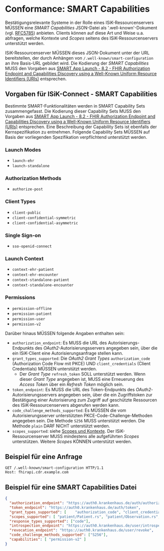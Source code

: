 # Conformance: SMART Capabilities

Bestätigungsrelevante Systeme in der Rolle eines ISiK-Ressourcenservers MÜSSEN eine _SMART Capabilities_ JSON-Datei als '.well-known'-Dokument (vgl. [RFC5785](https://datatracker.ietf.org/doc/html/rfc5785)) anbieten. Clients können auf diese Art und Weise u.a. abfragen, welche Kontexte und _Scopes_ seitens des ISiK-Ressourcenservers unterstützt werden.

ISiK-Ressourcenserver MÜSSEN dieses JSON-Dokument unter der URL bereitstellen, der durch Anhängen von ```/.well-known/smart-configuration``` an ihre Basis-URL gebildet wird. Die Kodierung der _SMART Capabilities_ MUSS den Vorgaben aus [SMART App Launch - 8.2 - FHIR Authorization Endpoint and Capabilities Discovery using a Well-Known Uniform Resource Identifiers (URIs)](https://hl7.org/fhir/smart-app-launch/STU2/conformance.html#using-well-known) entsprechen. 

## Vorgaben für ISiK-Connect - SMART Capabilities

Bestimmte SMART-Funktionalitäten werden in SMART Capability Sets zusammengefasst. Die Kodierung dieser Capability Sets MUSS den Vorgaben aus [SMART App Launch - 8.2 - FHIR Authorization Endpoint and Capabilities Discovery using a Well-Known Uniform Resource Identifiers (URIs)](https://hl7.org/fhir/smart-app-launch/STU2/conformance.html#using-well-known) entsprechen. Eine Beschreibung der Capability Sets ist ebenfalls der Kernspezifikation zu entnehmen. Folgende Capability Sets MÜSSEN auf Basis der vorliegenden Spezifikation verpflichtend unterstützt werden.

### Launch Modes

* ```launch-ehr```
* ```launch-standalone```

### Authorization Methods

* ```authorize-post```

### Client Types

* ```client-public```
* ```client-confidential-symmetric```
* ```client-confidential-asymmetric```

### Single Sign-on

* ```sso-openid-connect```

### Launch Context

* ```context-ehr-patient```
* ```context-ehr-encounter```
* ```context-standalone-patient```
* ```context-standalone-encounter```

### Permissions

* ```permission-offline```
* ```permission-patient```
* ```permission-user```
* ```permission-v2```

Darüber hinaus MÜSSEN folgende Angaben enthalten sein:

* ```authorization_endpoint```: Es MUSS die URL des Autorisierungs-Endpunkts des _OAuth2_-Autorisierungsservers angegeben sein, über die ein ISiK-Client eine Autorisierungsanfrage stellen kann.
* ```grant_types_supported```: Die _OAuth2 Grant Types_ ```authorization_code``` (Authorization Code Flow mit PKCE) UND ```client_credentials``` (Client Credentials) MÜSSEN unterstützt werden.  
  * Der _Grant Type_ ```refresh_token``` SOLL unterstützt werden. Wenn dieser _Grant Type_ angegeben ist, MUSS eine Erneuerung des _Access Token_ über ein _Refresh Token_ möglich sein.
* ```token_endpoint```: Es MUSS die URL des Token-Endpunkts des _OAuth2_-Autorisierungsservers angegeben sein, über die ein Zugriffstoken zur Bestätigung einer Autorisierung zum Zugriff auf geschützte Ressourcen des ISiK-Ressourcenservers abgerufen werden kann.
* ```code_challenge_methods_supported```: Es MÜSSEN die vom Autorisierungsserver unterstützten PKCE-Code-Challenge-Methoden angegeben sein. Die Methode ```S256``` MUSS unterstützt werden. Die Methode ```plain``` DARF NICHT unterstützt werden.
* ```scopes_supported```: siehe [Scopes und Kontexte](ConformanceScopesKontexte.md). Der ISiK-Ressourcenserver MUSS mindestens alle aufgeführten _Scopes_ unterstützen. Weitere _Scopes_ KÖNNEN unterstützt werden.

## Beispiel für eine Anfrage

``` 
GET /.well-known/smart-configuration HTTP/1.1
Host: fhirapi.cdr.example.com
```

## Beispiel für eine SMART Capabilities Datei

``` JSON
{
  "authorization_endpoint": "https://auth0.krankenhaus.de/auth/authorize",
  "token_endpoint": "https://auth0.krankenhaus.de/auth/token",
  "grant_types_supported": [    "authorization_code", "client_credentials"  ],
  "scopes_supported": [ "patient/Patient.rs", "patient/Observation.rs", "patient/Condition.rs" ],
  "response_types_supported": ["code"],
  "introspection_endpoint": "https://auth0.krankenhaus.de/user/introspect",
  "revocation_endpoint": "https://auth0.krankenhaus.de/user/revoke",
  "code_challenge_methods_supported": ["S256"],
  "capabilities": [ "permission-v2" ]
}
```
